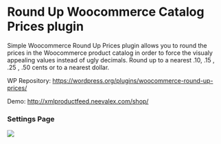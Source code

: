 # Round Up Woocommerce Catalog Prices plugin

Simple Woocommerce Round Up Prices plugin allows you to round the prices in the Woocommerce product catalog in order to force the visualy appealing values instead of ugly decimals. Round up to a nearest .10, .15 , .25 , .50 cents or to a nearest dollar.

WP Repository: https://wordpress.org/plugins/woocommerce-round-up-prices/

Demo: http://xmlproductfeed.neevalex.com/shop/

<h3>Settings Page</h3>
<img src="https://i.imgur.com/D91pP2V.png" />




